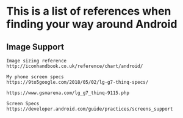 # This is a list of references when finding your way around Android

## Image Support
    
    Image sizing reference                          http://iconhandbook.co.uk/reference/chart/android/
    
    My phone screen specs                           https://9to5google.com/2018/05/02/lg-g7-thinq-specs/
                                                    https://www.gsmarena.com/lg_g7_thinq-9115.php
                                                    
    Screen Specs                                    https://developer.android.com/guide/practices/screens_support
